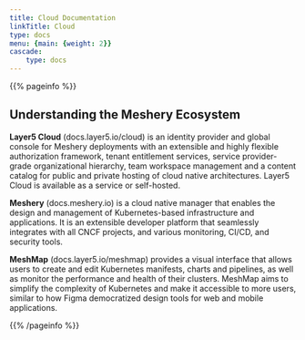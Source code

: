 ```yaml
---
title: Cloud Documentation
linkTitle: Cloud
type: docs
menu: {main: {weight: 2}}
cascade: 
    type: docs
---
```


{{% pageinfo %}}

## Understanding the Meshery Ecosystem

**Layer5 Cloud** (docs.layer5.io/cloud) is an identity provider and global console for Meshery deployments with an extensible and highly flexible authorization framework, tenant entitlement services, service provider-grade organizational hierarchy, team workspace management and a content catalog for public and private hosting of cloud native architectures. Layer5 Cloud is available as a service or self-hosted.

**Meshery** (docs.meshery.io) is a cloud native manager that enables the design and management of Kubernetes-based infrastructure and applications. It is an extensible developer platform that seamlessly integrates with all CNCF projects, and various monitoring, CI/CD, and security tools.

**MeshMap** (docs.layer5.io/meshmap) provides a visual interface that allows users to create and edit Kubernetes manifests, charts and pipelines, as well as monitor the performance and health of their clusters. MeshMap aims to simplify the complexity of Kubernetes and make it accessible to more users, similar to how Figma democratized design tools for web and mobile applications.

{{% /pageinfo %}}
